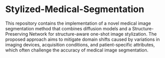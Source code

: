 # Stylized-Medical-Segmentation
This repository contains the implementation of a novel medical image segmentation method that combines diffusion models and a Structure-Preserving Network for structure-aware one-shot image stylization. The proposed approach aims to mitigate domain shifts caused by variations in imaging devices, acquisition conditions, and patient-specific attributes, which often challenge the accuracy of medical image segmentation.
